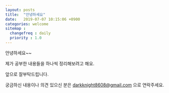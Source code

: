 ```yaml
---
layout: posts
title:  "안녕하세요"
date:   2019-07-07 10:15:06 +0900
categories: welcome
sitemap :
  changefreq : daily
  priority : 1.0
---
```

안녕하세요~~

제가 공부한 내용들을 하나씩 정리해보려고 해요.

앞으로 잘부탁드립니다.

궁금하신 내용이나 의견 있으신 분은 darkknight8608@gmail.com 으로 연락주세요.

